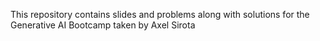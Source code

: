 This repository contains slides and problems along with solutions for the Generative AI Bootcamp taken by Axel Sirota
